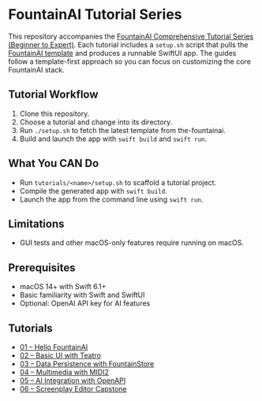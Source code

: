 # FountainAI Tutorial Series

This repository accompanies the [FountainAI Comprehensive Tutorial Series (Beginner to Expert)](./FountainAI%20Comprehensive%20Tutorial%20Series%20(Beginner%20to%20Expert).pdf). Each tutorial includes a `setup.sh` script that pulls the [FountainAI template](https://github.com/Fountain-Coach/the-fountainai) and produces a runnable SwiftUI app. The guides follow a template-first approach so you can focus on customizing the core FountainAI stack.

## Tutorial Workflow

1. Clone this repository.
2. Choose a tutorial and change into its directory.
3. Run `./setup.sh` to fetch the latest template from the-fountainai.
4. Build and launch the app with `swift build` and `swift run`.

## What You CAN Do

- Run `tutorials/<name>/setup.sh` to scaffold a tutorial project.
- Compile the generated app with `swift build`.
- Launch the app from the command line using `swift run`.

## Limitations

- GUI tests and other macOS-only features require running on macOS.

## Prerequisites

- macOS 14+ with Swift 6.1+
- Basic familiarity with Swift and SwiftUI
- Optional: OpenAI API key for AI features

## Tutorials

- [01 – Hello FountainAI](tutorials/01-hello-fountainai/README.md)
- [02 – Basic UI with Teatro](tutorials/02-basic-ui-teatro/README.md)
- [03 – Data Persistence with FountainStore](tutorials/03-data-persistence-fountainstore/README.md)
- [04 – Multimedia with MIDI2](tutorials/04-multimedia-midi2/README.md)
- [05 – AI Integration with OpenAPI](tutorials/05-ai-integration-openapi/README.md)
- [06 – Screenplay Editor Capstone](tutorials/06-screenplay-editor-capstone/README.md)

